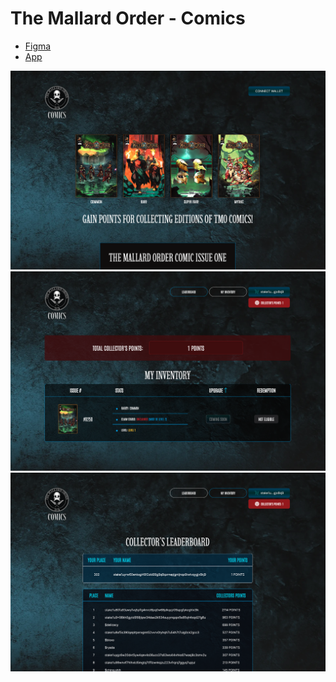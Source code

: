 # The Mallard Order - Comics

- [Figma](https://www.figma.com/file/tj5eRZzOoB3WimzN3GTiIB/TMO-Comics-Platform-for-Dev?type=design&mode=dev)
- [App](https://comics.mallardorder.io/)

<img src='./docs/preview_home.png' />

<img src='./docs/preview_inventory.png' />

<img src='./docs/preview_leaderboard.png' />
